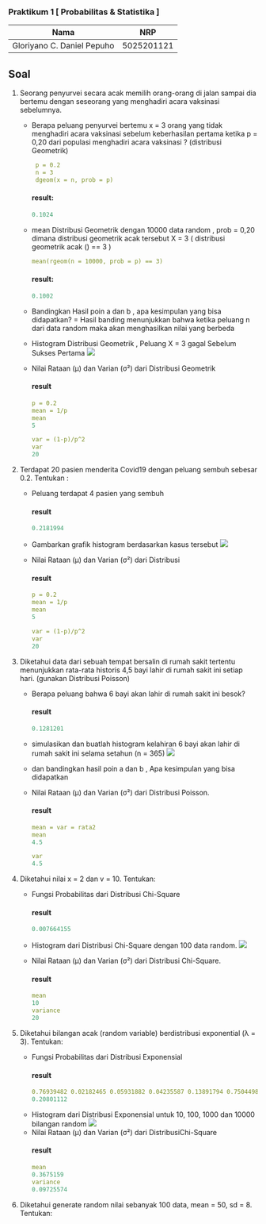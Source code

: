 ### Praktikum 1 [ Probabilitas & Statistika ]
| Nama                      | NRP           |
|---------------------------|---------------|
|Gloriyano C. Daniel Pepuho |5025201121     |





## Soal
1. Seorang penyurvei secara acak memilih orang-orang di jalan sampai dia bertemu dengan
   seseorang yang menghadiri acara vaksinasi sebelumnya.
   
    - Berapa peluang penyurvei bertemu x = 3 orang yang tidak menghadiri acara vaksinasi
      sebelum keberhasilan pertama ketika p = 0,20 dari populasi menghadiri acara vaksinasi ?
      (distribusi Geometrik)
       
       ```yml
        p = 0.2
        n = 3
        dgeom(x = n, prob = p)
       ```
       #### result:
       ```yml
       0.1024
       ```
    - mean Distribusi Geometrik dengan 10000 data random , prob = 0,20 dimana distribusi
      geometrik acak tersebut X = 3 ( distribusi geometrik acak () == 3 )
      
      ```yml
      mean(rgeom(n = 10000, prob = p) == 3)
      ```
      
      #### result:
      ```yml
      0.1002
      ```
    - Bandingkan Hasil poin a dan b , apa kesimpulan yang bisa didapatkan? =
      Hasil banding menunjukkan bahwa ketika peluang n dari data random maka akan menghasilkan nilai yang berbeda
      
      
    - Histogram Distribusi Geometrik , Peluang X = 3 gagal Sebelum Sukses Pertama
    ![](https://github.com/danielcristho/P1_Probstat_B_5025201121/blob/main/src/soal1-e.png)
    
    - Nilai Rataan (μ) dan Varian (σ²) dari Distribusi Geometrik
    
      #### result
       ```yml
       p = 0.2
       mean = 1/p
       mean
       5

       var = (1-p)/p^2
       var
       20
       ```


2. Terdapat 20 pasien menderita Covid19 dengan peluang sembuh sebesar 0.2. Tentukan :
    - Peluang terdapat 4 pasien yang sembuh
     
      #### result
      ```yml
      0.2181994
      ```
      
    - Gambarkan grafik histogram berdasarkan kasus tersebut
    ![](https://github.com/danielcristho/P1_Probstat_B_5025201121/blob/main/src/soal2.png)
       

    

    - Nilai Rataan (μ) dan Varian (σ²) dari Distribusi 
      #### result
        ```yml
       p = 0.2
       mean = 1/p
       mean
       5

       var = (1-p)/p^2
       var
       20
       ```
3.  Diketahui data dari sebuah tempat bersalin di rumah sakit tertentu menunjukkan rata-rata historis
    4,5 bayi lahir di rumah sakit ini setiap hari. (gunakan Distribusi Poisson)
      - Berapa peluang bahwa 6 bayi akan lahir di rumah sakit ini besok?
       
         #### result 
         ```yml 
         0.1281201
         ``` 
      - simulasikan dan buatlah histogram kelahiran 6 bayi akan lahir di rumah sakit ini selama
        setahun (n = 365)
        ![](https://github.com/danielcristho/P1_Probstat_B_5025201121/blob/main/src/soal3-b.png)
      - dan bandingkan hasil poin a dan b , Apa kesimpulan yang bisa didapatkan
      - Nilai Rataan (μ) dan Varian (σ²) dari Distribusi Poisson.
           #### result
           ```yml 
           mean = var = rata2
           mean
           4.5

           var
           4.5
           ``` 

4.  Diketahui nilai x = 2 dan v = 10. Tentukan:
      - Fungsi Probabilitas dari Distribusi Chi-Square
         #### result
           ```yml 
           0.007664155
           ```  

      - Histogram dari Distribusi Chi-Square dengan 100 data random.
        ![](https://github.com/danielcristho/P1_Probstat_B_5025201121/blob/main/src/no4-b.png)
      
      - Nilai Rataan (μ) dan Varian (σ²) dari Distribusi Chi-Square.
         #### result
         ```yml         
         mean
         10
         variance
         20
         ```
5. Diketahui bilangan acak (random variable) berdistribusi exponential (λ = 3). Tentukan:
      - Fungsi Probabilitas dari Distribusi Exponensial 
         #### result
         ```yml
         0.76939482 0.02182465 0.05931882 0.04235587 0.13891794 0.75044983 0.79072036 0.07095471 0.20254388
         0.20801112
         ```
      - Histogram dari Distribusi Exponensial untuk 10, 100, 1000 dan 10000 bilangan random 
        ![](https://github.com/danielcristho/P1_Probstat_B_5025201121/blob/main/src/no5.png)
      - Nilai Rataan (μ) dan Varian (σ²) dari DistribusiChi-Square 
         #### result
          ```yml
         mean
         0.3675159
         variance
         0.09725574
         ``` 
6. Diketahui generate random nilai sebanyak 100 data, mean = 50, sd = 8. Tentukan: 
